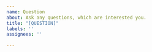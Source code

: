 ```yaml
---
name: Question
about: Ask any questions, which are interested you.
title: "[QUESTION]"
labels: ''
assignees: ''

---
```



